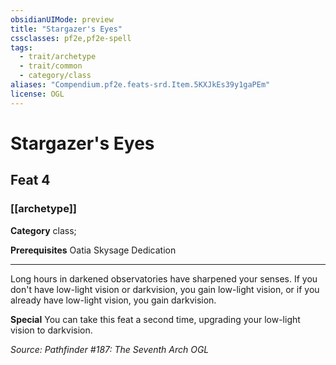 ```yaml
---
obsidianUIMode: preview
title: "Stargazer's Eyes"
cssclasses: pf2e,pf2e-spell
tags:
  - trait/archetype
  - trait/common
  - category/class
aliases: "Compendium.pf2e.feats-srd.Item.5KXJkEs39y1gaPEm"
license: OGL
---
```

# Stargazer's Eyes
## Feat 4
### [[archetype]]

**Category** class; 



**Prerequisites** Oatia Skysage Dedication
* * *
Long hours in darkened observatories have sharpened your senses. If you don't have low-light vision or darkvision, you gain low-light vision, or if you already have low-light vision, you gain darkvision.

**Special** You can take this feat a second time, upgrading your low-light vision to darkvision.

*Source: Pathfinder #187: The Seventh Arch*
*OGL*